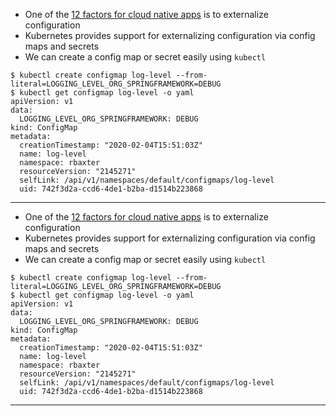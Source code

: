 

*   One of the [12 factors for cloud native apps](https://12factor.net/config) is to externalize configuration
*   Kubernetes provides support for externalizing configuration via config maps and secrets
*   We can create a config map or secret easily using `kubectl`


```
$ kubectl create configmap log-level --from-literal=LOGGING_LEVEL_ORG_SPRINGFRAMEWORK=DEBUG
$ kubectl get configmap log-level -o yaml
apiVersion: v1
data:
  LOGGING_LEVEL_ORG_SPRINGFRAMEWORK: DEBUG
kind: ConfigMap
metadata:
  creationTimestamp: "2020-02-04T15:51:03Z"
  name: log-level
  namespace: rbaxter
  resourceVersion: "2145271"
  selfLink: /api/v1/namespaces/default/configmaps/log-level
  uid: 742f3d2a-ccd6-4de1-b2ba-d1514b223868
```




---


*   One of the [12 factors for cloud native apps](https://12factor.net/config) is to externalize configuration
*   Kubernetes provides support for externalizing configuration via config maps and secrets
*   We can create a config map or secret easily using `kubectl`


```
$ kubectl create configmap log-level --from-literal=LOGGING_LEVEL_ORG_SPRINGFRAMEWORK=DEBUG
$ kubectl get configmap log-level -o yaml
apiVersion: v1
data:
  LOGGING_LEVEL_ORG_SPRINGFRAMEWORK: DEBUG
kind: ConfigMap
metadata:
  creationTimestamp: "2020-02-04T15:51:03Z"
  name: log-level
  namespace: rbaxter
  resourceVersion: "2145271"
  selfLink: /api/v1/namespaces/default/configmaps/log-level
  uid: 742f3d2a-ccd6-4de1-b2ba-d1514b223868
```




---
